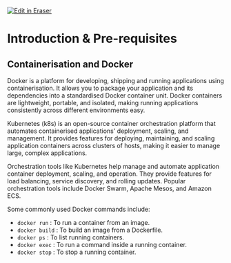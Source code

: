 <p><a target="_blank" href="https://app.eraser.io/workspace/ZSIAOd9qx7MOGPlmxEgK" id="edit-in-eraser-github-link"><img alt="Edit in Eraser" src="https://firebasestorage.googleapis.com/v0/b/second-petal-295822.appspot.com/o/images%2Fgithub%2FOpen%20in%20Eraser.svg?alt=media&amp;token=968381c8-a7e7-472a-8ed6-4a6626da5501"></a></p>

# Introduction & Pre-requisites


## Containerisation and Docker
Docker is a platform for developing, shipping and running applications using containerisation. It allows you to package your application and its dependencies into a standardised Docker container unit. Docker containers are lightweight, portable, and isolated, making running applications consistently across different environments easy.

Kubernetes (k8s) is an open-source container orchestration platform that automates containerised applications' deployment, scaling, and management. It provides features for deploying, maintaining, and scaling application containers across clusters of hosts, making it easier to manage large, complex applications.

Orchestration tools like Kubernetes help manage and automate application container deployment, scaling, and operation. They provide features for load balancing, service discovery, and rolling updates. Popular orchestration tools include Docker Swarm, Apache Mesos, and Amazon ECS.

Some commonly used Docker commands include:

- `docker run` : To run a container from an image.
- `docker build` : To build an image from a Dockerfile.
- `docker ps` : To list running containers.
- `docker exec` : To run a command inside a running container.
- `docker stop` : To stop a running container.




## 



<!--- Eraser file: https://app.eraser.io/workspace/ZSIAOd9qx7MOGPlmxEgK --->